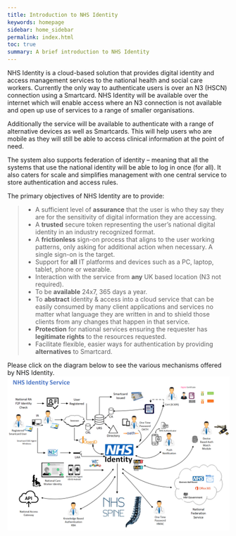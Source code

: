 ```yaml
---
title: Introduction to NHS Identity 
keywords: homepage
sidebar: home_sidebar
permalink: index.html
toc: true
summary: A brief introduction to NHS Identity
---
```


NHS Identity is a cloud-based solution that provides digital identity and access management services to the national health and social care workers. Currently the only way to authenticate users is over an N3 (HSCN) connection using a Smartcard.  NHS Identity will be available over the internet which will enable access where an N3 connection is not available and open up use of services to a range of smaller organisations.

Additionally the service will be available to authenticate with a range of alternative devices as well as Smartcards.  This will help users who are mobile as they will still be able to access clinical information at the point of need.

The system also supports federation of identity – meaning that all the systems that use the national identity will be able to log in once (for all). It also caters for scale and simplifies management with one central service to store authentication and access rules.

The primary objectives of NHS Identity are to provide:

> * A sufficient level of **assurance** that the user is who they say they are for the sensitivity of digital information they are accessing.
> * A **trusted** secure token representing the user’s national digital identity in an industry recognized format.
> * A **frictionless** sign-on process that aligns to the user working patterns, only asking for additional action when necessary. A single sign-on is the target.
> * Support for **all** IT platforms and devices such as a PC, laptop, tablet, phone or wearable.
> * Interaction with the service from **any** UK based location (N3 not required).
> * To be **available** 24x7, 365 days a year.
> * To **abstract** identity & access into a cloud service that can be easily consumed by many client applications and services no matter what language they are written in and to shield those clients from any changes that happen in that service.
> * **Protection** for national services ensuring the requester has **legitimate rights** to the resources requested.
> * Facilitate flexible, easier ways for authentication by providing **alternatives** to Smartcard.

Please click on the diagram below to see the various mechanisms offered by NHS Identity.
	<a href="images/NHSIdentityoverview.png" target="_blank"><img src="images/NHSIdentityoverview.png"></a>